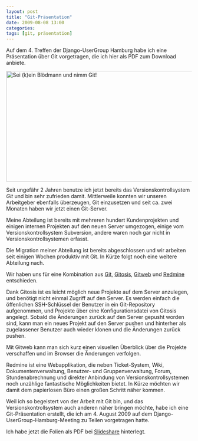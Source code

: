 ```yaml
---
layout: post
title: "Git-Präsentation"
date: 2009-08-08 13:00
categories:
tags: [git, präsentation]
---
```


Auf dem 4. Treffen der Django-UserGroup Hamburg habe ich eine Präsentation über Git vorgetragen, die ich hier als PDF zum Download anbiete.

<!-- more -->

<a href="http://www.slideshare.net/kogakure/sei-kein-bldmann-und-nimm-git-1830449"><img src="/images/git-praesentation.jpg" width="605" height="300" alt="Sei (k)ein Blödmann und nimm Git!" /></a>

Seit ungefähr 2 Jahren benutze ich jetzt bereits das Versionskontrollsystem *Git* und bin sehr zufrieden damit. Mittlerweile konnten wir unseren Arbeitgeber ebenfalls überzeugen, Git einzusetzen und seit ca. zwei Monaten haben wir jetzt einen Git-Server.

Meine Abteilung ist bereits mit mehreren hundert Kundenprojekten und einigen internen Projekten auf den neuen Server umgezogen, einige vom Versionskontrollsystem Subversion, andere waren noch gar nicht in Versionskontrollsystemen erfasst.

Die Migration meiner Abteilung ist bereits abgeschlossen und wir arbeiten seit einigen Wochen produktiv mit Git. In Kürze folgt noch eine weitere Abteilung nach.

Wir haben uns für eine Kombination aus [Git](http://www.git-scm.org/ "Git - Fast Version Control System"), [Gitosis](http://eagain.net/gitweb/?p=gitosis.git), [Gitweb](http://git.or.cz/gitwiki/Gitweb "Gitweb - GitWiki") und [Redmine](http://www.redmine.org/ "Redmine") entschieden.

Dank Gitosis ist es leicht möglich neue Projekte auf dem Server anzulegen, und benötigt nicht einmal Zugriff auf den Server. Es werden einfach die öffenlichen SSH-Schlüssel der Benutzer in ein Git-Repository aufgenommen, und Projekte über eine Konfigurationsdatei von Gitosis angelegt. Sobald die Änderungen zurück auf den Server gepusht worden sind, kann man ein neues Projekt auf den Server pushen und hinterher als zugelassener Benutzer auch wieder klonen und die Änderungen zurück pushen.

Mit Gitweb kann man sich kurz einen visuellen Überblick über die Projekte verschaffen und im Browser die Änderungen verfolgen.

Redmine ist eine Webapplikation, die neben Ticket-System, Wiki, Dokumentenverwaltung, Benutzer- und Gruppenverwaltung, Forum, Stundenabrechnung und direkter Anbindung von Versionskontrollsystemen noch unzählige fantastische Möglichkeiten bietet. In Kürze möchten wir damit dem papierlosen Büro einen großen Schritt näher kommen.

Weil ich so begeistert von der Arbeit mit Git bin, und das Versionskontrollsystem auch anderen näher bringen möchte, habe ich eine Git-Präsentation erstellt, die ich am 4. August 2009 auf dem Django-UserGroup-Hamburg-Meeting zu Teilen vorgetragen hatte.

Ich habe jetzt die Folien als PDF bei [Slideshare](http://www.slideshare.net/kogakure/sei-kein-bldmann-und-nimm-git-1830449 "Sei (k)ein Blödmann und nimm Git!") hinterlegt.
